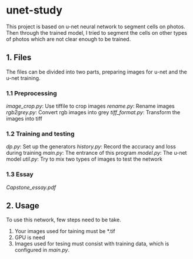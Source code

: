 # unet-study
This project is based on u-net neural network to segment cells on photos. Then through the trained model, I tried to segment the cells on other types of photos which are not clear enough to be trained.

## 1. Files
The files can be divided into two parts, preparing images for u-net and the u-net training.

### 1.1 Preprocessing
*image_crop.py*: Use tiffile to crop images
*rename.py*: Rename images
*rgb2grey.py*: Convert rgb images into grey
*tiff_format.py*: Transform the images into tiff

### 1.2 Training and testing
*dp.py*: Set up the generators
*history.py*: Record the accuracy and loss during training
*main.py*: The entrance of this program
*model.py*: The u-net model
*util.py*: Try to mix two types of images to test the network

### 1.3 Essay
*Capstone_essay.pdf*

## 2. Usage
To use this network, few steps need to be take. 
1. Your images used for taining must be *.tif 
2. GPU is need 
3. Images used for tesing must consist with training data, which is configured in *main.py*.
